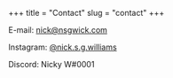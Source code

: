 +++
title = "Contact"
slug = "contact"
+++

E-mail: nick@nsgwick.com

Instagram: [@nick.s.g.williams](https://www.instagram.com/nick.s.g.williams/)

Discord: Nicky W#0001
